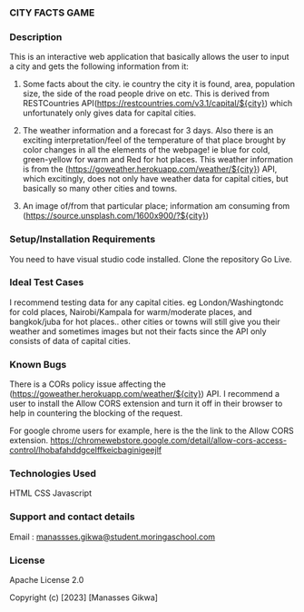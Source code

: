 ### CITY FACTS GAME
### Description
This is an interactive web application that basically allows the user to input a city and gets the following information from it:
1. Some facts about the city. ie country the city it is found, area, population size, the side of the road people drive on etc. This is derived from RESTCountries API(https://restcountries.com/v3.1/capital/${city}) which unfortunately only gives 
data for capital cities.

2. The weather information and a forecast for 3 days. Also there is an exciting interpretation/feel of the temperature of that place brought by color changes in all the elements of the webpage! ie blue for cold, green-yellow for warm and Red for hot places. This weather information is from the (https://goweather.herokuapp.com/weather/${city}) API, which excitingly, does not only have weather data for capital cities, but basically so many other cities and towns. 


3. An image of/from that particular place; information am consuming from (https://source.unsplash.com/1600x900/?${city})

### Setup/Installation Requirements
You need to have visual studio code installed.
Clone the repository
Go Live.

### Ideal Test Cases
I recommend testing data for any capital cities. eg London/Washingtondc for cold places, 
Nairobi/Kampala for warm/moderate places, and bangkok/juba for hot places..
other cities or towns will still give you their weather and sometimes images but not their facts since the API only consists of data of capital cities.

### Known Bugs
There is a CORs policy issue affecting the (https://goweather.herokuapp.com/weather/${city}) API. I recommend a user to install the Allow CORS extension and turn it off in their browser to help in countering the blocking of the request. 

For google chrome users for example, here is the the link to the Allow CORS extension. https://chromewebstore.google.com/detail/allow-cors-access-control/lhobafahddgcelffkeicbaginigeejlf

### Technologies Used
HTML
CSS
Javascript

### Support and contact details
Email : manassses.gikwa@student.moringaschool.com

### License
Apache License 2.0 

Copyright (c) [2023] [Manasses Gikwa]